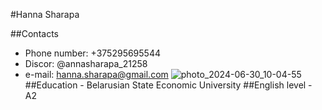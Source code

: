 #Hanna Sharapa

##Contacts
* Phone number: +375295695544
* Discor: @annasharapa_21258
* e-mail: hanna.sharapa@gmail.com
![photo_2024-06-30_10-04-55](https://github.com/AnnaSharapa/rsschool-cv/assets/171556688/e307f834-0ee6-42b3-a4e4-c3faaa9d2da6)
##Education -  Belarusian State Economic University
##English level - A2
